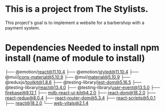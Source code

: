 # This is a project from The Stylists.

This project's goal is to implement a website for a barbershop with a payment system.

# Dependencies Needed to install npm install (name of module to install)
├── @emotion/react@11.10.4
├── @emotion/styled@11.10.4
├── @mui/icons-material@5.10.9
├── @mui/material@5.10.9
├── @reduxjs/toolkit@1.8.6
├── @testing-library/jest-dom@5.16.5
├── @testing-library/react@13.4.0
├── @testing-library/user-event@13.5.0
├── firebase@9.12.1
├── mdb-react-ui-kit@4.2.0
├── react-dom@18.2.0
├── react-redux@8.0.4
├── react-router-dom@5.3.4
├── react-scripts@5.0.1
├── react@18.2.0
└── web-vitals@2.1.4